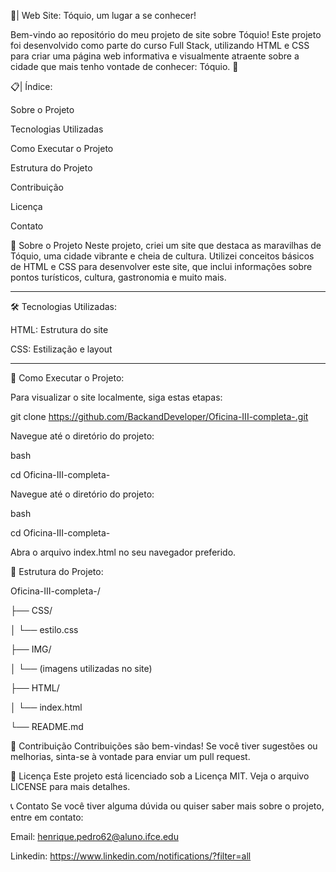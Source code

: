 🌆| Web Site: Tóquio, um lugar a se conhecer!

Bem-vindo ao repositório do meu projeto de site sobre Tóquio! Este projeto foi desenvolvido como parte do curso Full Stack, utilizando HTML e CSS para criar uma página web informativa e visualmente atraente sobre a cidade que mais tenho vontade de conhecer: Tóquio. 🗼

📋| Índice:

Sobre o Projeto

Tecnologias Utilizadas

Como Executar o Projeto

Estrutura do Projeto

Contribuição

Licença

Contato

🌟 Sobre o Projeto
Neste projeto, criei um site que destaca as maravilhas de Tóquio, uma cidade vibrante e cheia de cultura. Utilizei conceitos básicos de HTML e CSS para desenvolver este site, que inclui informações sobre pontos turísticos, cultura, gastronomia e muito mais.
____________________________________________________________________________________________________________________________________

🛠️ Tecnologias Utilizadas:

HTML: Estrutura do site

CSS: Estilização e layout

____________________________________________________________________________________________________________________________________

🚀 Como Executar o Projeto:

Para visualizar o site localmente, siga estas etapas:

git clone https://github.com/BackandDeveloper/Oficina-III-completa-.git

Navegue até o diretório do projeto:

bash

cd Oficina-III-completa-

Navegue até o diretório do projeto:

bash

cd Oficina-III-completa-

Abra o arquivo index.html no seu navegador preferido.

📂 Estrutura do Projeto:

Oficina-III-completa-/

├── CSS/

│   └── estilo.css

├── IMG/

│   └── (imagens utilizadas no site)

├── HTML/

│   └── index.html

└── README.md


🤝 Contribuição
Contribuições são bem-vindas! Se você tiver sugestões ou melhorias, sinta-se à vontade para enviar um pull request.

📄 Licença
Este projeto está licenciado sob a Licença MIT. Veja o arquivo LICENSE para mais detalhes.

📞 Contato
Se você tiver alguma dúvida ou quiser saber mais sobre o projeto, entre em contato:

Email: henrique.pedro62@aluno.ifce.edu

Linkedin: https://www.linkedin.com/notifications/?filter=all
